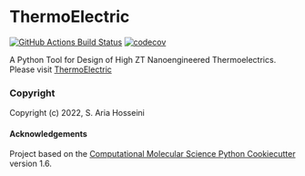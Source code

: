 ThermoElectric
==============================
[//]: # (Badges)
[![GitHub Actions Build Status](https://github.com/REPLACE_WITH_OWNER_ACCOUNT/ThermoElectric/workflows/CI/badge.svg)](https://github.com/REPLACE_WITH_OWNER_ACCOUNT/ThermoElectric/actions?query=workflow%3ACI)
[![codecov](https://codecov.io/gh/REPLACE_WITH_OWNER_ACCOUNT/ThermoElectric/branch/master/graph/badge.svg)](https://codecov.io/gh/REPLACE_WITH_OWNER_ACCOUNT/ThermoElectric/branch/master)


A Python Tool for Design of High ZT Nanoengineered Thermoelectrics. Please visit [ThermoElectric](file:///Users/ariahosseini/PycharmProjects/pythonProject/ThermoElectric/docs/_build/html/index.html#)

### Copyright

Copyright (c) 2022, S. Aria Hosseini


#### Acknowledgements
 
Project based on the 
[Computational Molecular Science Python Cookiecutter](https://github.com/molssi/cookiecutter-cms) version 1.6.
